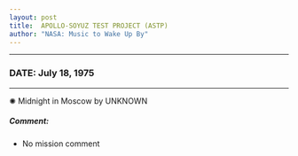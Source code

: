 ```yaml
---
layout: post
title:  APOLLO-SOYUZ TEST PROJECT (ASTP)
author: "NASA: Music to Wake Up By"
---
```


----
### DATE: July 18, 1975
----
✺ Midnight in Moscow by UNKNOWN

##### Comment:
* No mission comment
